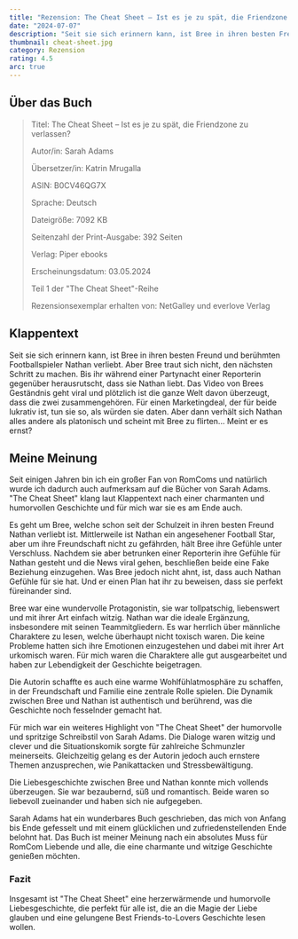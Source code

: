 ```yaml
---
title: "Rezension: The Cheat Sheet – Ist es je zu spät, die Friendzone zu verlassen?"
date: "2024-07-07"
description: "Seit sie sich erinnern kann, ist Bree in ihren besten Freund und berühmten Footballspieler Nathan verliebt. Aber Bree traut sich nicht, den nächsten Schritt zu machen. Bis ihr während einer Partynacht einer Reporterin gegenüber herausrutscht, dass sie Nathan liebt..."
thumbnail: cheat-sheet.jpg
category: Rezension
rating: 4.5
arc: true
---
```


## Über das Buch

> Titel: The Cheat Sheet – Ist es je zu spät, die Friendzone zu verlassen?
>
> Autor/in: Sarah Adams
>
> Übersetzer/in: Katrin Mrugalla
>
> ASIN: B0CV46QG7X
>
> Sprache: Deutsch
>
> Dateigröße: 7092 KB
>
> Seitenzahl der Print-Ausgabe: 392 Seiten
>
> Verlag: Piper ebooks
>
> Erscheinungsdatum: 03.05.2024
>
> Teil 1 der "The Cheat Sheet"-Reihe
>
> Rezensionsexemplar erhalten von: NetGalley und everlove Verlag

## Klappentext

Seit sie sich erinnern kann, ist Bree in ihren besten Freund und berühmten Footballspieler Nathan verliebt. Aber Bree traut sich nicht, den nächsten Schritt zu machen. Bis ihr während einer Partynacht einer Reporterin gegenüber herausrutscht, dass sie Nathan liebt. Das Video von Brees Geständnis geht viral und plötzlich ist die ganze Welt davon überzeugt, dass die zwei zusammengehören. Für einen Marketingdeal, der für beide lukrativ ist, tun sie so, als würden sie daten. Aber dann verhält sich Nathan alles andere als platonisch und scheint mit Bree zu flirten... Meint er es ernst?

## Meine Meinung

Seit einigen Jahren bin ich ein großer Fan von RomComs und natürlich wurde ich dadurch auch aufmerksam auf die Bücher von Sarah Adams. "The Cheat Sheet" klang laut Klappentext nach einer charmanten und humorvollen Geschichte und für mich war sie es am Ende auch.

Es geht um Bree, welche schon seit der Schulzeit in ihren besten Freund Nathan verliebt ist. Mittlerweile ist Nathan ein angesehener Football Star, aber um ihre Freundschaft nicht zu gefährden, hält Bree ihre Gefühle unter Verschluss. Nachdem sie aber betrunken einer Reporterin ihre Gefühle für Nathan gesteht und die News viral gehen, beschließen beide eine Fake Beziehung einzugehen. Was Bree jedoch nicht ahnt, ist, dass auch Nathan Gefühle für sie hat. Und er einen Plan hat ihr zu beweisen, dass sie perfekt füreinander sind.

Bree war eine wundervolle Protagonistin, sie war tollpatschig, liebenswert und mit ihrer Art einfach witzig. Nathan war die ideale Ergänzung, insbesondere mit seinen Teammitgliedern. Es war herrlich über männliche Charaktere zu lesen, welche überhaupt nicht toxisch waren. Die keine Probleme hatten sich ihre Emotionen einzugestehen und dabei mit ihrer Art urkomisch waren. Für mich waren die Charaktere alle gut ausgearbeitet und haben zur Lebendigkeit der Geschichte beigetragen.

Die Autorin schaffte es auch eine warme Wohlfühlatmosphäre zu schaffen, in der Freundschaft und Familie eine zentrale Rolle spielen. Die Dynamik zwischen Bree und Nathan ist authentisch und berührend, was die Geschichte noch fesselnder gemacht hat.

Für mich war ein weiteres Highlight von "The Cheat Sheet" der humorvolle und spritzige Schreibstil von Sarah Adams. Die Dialoge waren witzig und clever und die Situationskomik sorgte für zahlreiche Schmunzler meinerseits. Gleichzeitig gelang es der Autorin jedoch auch ernstere Themen anzusprechen, wie Panikattacken und Stressbewältigung.

Die Liebesgeschichte zwischen Bree und Nathan konnte mich vollends überzeugen. Sie war bezaubernd, süß und romantisch. Beide waren so liebevoll zueinander und haben sich nie aufgegeben.

Sarah Adams hat ein wunderbares Buch geschrieben, das mich von Anfang bis Ende gefesselt und mit einem glücklichen und zufriedenstellenden Ende belohnt hat. Das Buch ist meiner Meinung nach ein absolutes Muss für RomCom Liebende und alle, die eine charmante und witzige Geschichte genießen möchten.

### Fazit

Insgesamt ist "The Cheat Sheet" eine herzerwärmende und humorvolle Liebesgeschichte, die perfekt für alle ist, die an die Magie der Liebe glauben und eine gelungene Best Friends-to-Lovers Geschichte lesen wollen.
